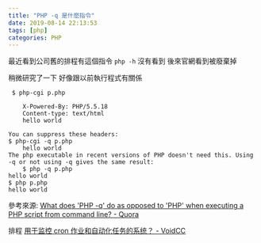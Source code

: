 ```yaml
---
title: "PHP -q 是什麼指令"
date: 2019-08-14 22:13:53
tags: [php]
categories: PHP
---
```


最近看到公司舊的排程有這個指令
`php -h` 沒有看到
後來官網看到被廢棄掉

<!--more-->

稍微研究了一下
好像跟以前執行程式有關係

```
 $ php-cgi p.php

    X-Powered-By: PHP/5.5.18
    Content-type: text/html
    hello world

You can suppress these headers:
$ php-cgi -q p.php
    hello world
The php executable in recent versions of PHP doesn't need this. Using -q or not using -q gives the same result:
    $ php -q p.php
hello world
$ php p.php
hello world
```

參考來源:
[What does 'PHP -q' do as opposed to 'PHP' when executing a PHP script from command line? - Quora](https://www.quora.com/What-does-PHP-q-do-as-opposed-to-PHP-when-executing-a-PHP-script-from-command-line)

排程
[用于监控 cron 作业和自动化任务的系统？ - VoidCC](http://cn.voidcc.com/question/p-zeaiytux-bbx.html)
